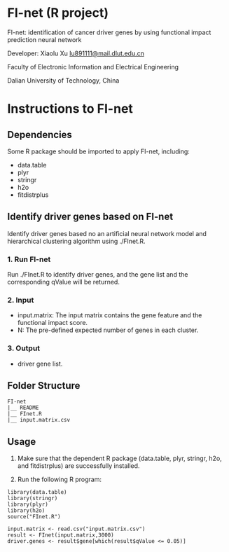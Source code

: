 # FI-net (R project)
FI-net: identification of cancer driver genes by using functional impact prediction neural network

Developer: Xiaolu Xu lu891111@mail.dlut.edu.cn

Faculty of Electronic Information and Electrical Engineering 

Dalian University of Technology, China
# Instructions to FI-net
## Dependencies
Some R package should be imported to apply FI-net, including:
- data.table
- plyr
- stringr
- h2o
- fitdistrplus
## Identify driver genes based on FI-net
Identify driver genes based no an artificial neural network model and hierarchical clustering algorithm using ./FInet.R. 
### 1. Run FI-net
Run ./FInet.R to identify driver genes, and the gene list and the corresponding qValue will be returned.
### 2. Input
- input.matrix: The input matrix contains the gene feature and the functional impact score.
- N: The pre-defined expected number of genes in each cluster.
### 3. Output
- driver gene list.
## Folder Structure
```
FI-net
|__ README
|__ FInet.R
|__ input.matrix.csv
```
## Usage
1. Make sure that the dependent R package (data.table, plyr, stringr, h2o, and fitdistrplus) are successfully installed.

2. Run the following R program:
```
library(data.table)
library(stringr)
library(plyr)
library(h2o)
source("FInet.R")

input.matrix <- read.csv("input.matrix.csv")
result <- FInet(input.matrix,3000)
driver.genes <- result$gene[which(result$qValue <= 0.05)]
```
